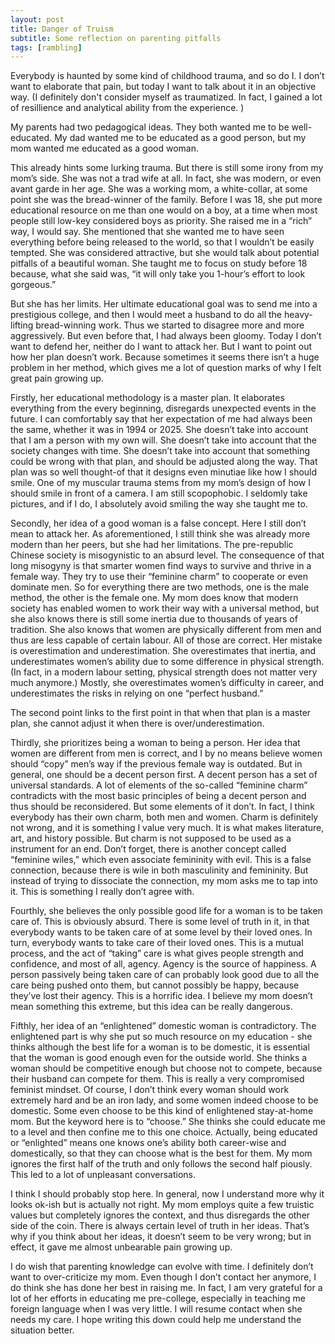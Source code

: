```yaml
---
layout: post
title: Danger of Truism 
subtitle: Some reflection on parenting pitfalls
tags: [rambling]
---
```

Everybody is haunted by some kind of childhood trauma, and so do I. I don’t want to elaborate that pain, but today I want to talk about it in an objective way. (I definitely don't consider myself as traumatized. In fact, I gained a lot of resillience and analytical ability from the experience. )

My parents had two pedagogical ideas. They both wanted me to be well-educated. My dad wanted me to be educated as a good person, but my mom wanted me educated as a good woman. 

This already hints some lurking trauma. But there is still some irony from my mom’s side. She was not a trad wife at all. In fact, she was modern, or even avant garde in her age. She was a working mom, a white-collar, at some point she was the bread-winner of the family. Before I was 18, she put more educational resource on me than one would on a boy, at a time when most people still low-key considered boys as priority. She raised me in a “rich” way, I would say. She mentioned that she wanted me to have seen everything before being released to the world, so that I wouldn’t be easily tempted. She was considered attractive, but she would talk about potential pitfalls of a beautiful woman. She taught me to focus on study before 18 because, what she said was, “it will only take you 1-hour’s effort to look gorgeous.” 

But she has her limits. Her ultimate educational goal was to send me into a prestigious college, and then I would meet a husband to do all the heavy-lifting bread-winning work. Thus we started to disagree more and more aggressively. But even before that, I had always been gloomy. Today I don’t want to defend her, neither do I want to attack her. But I want to point out how her plan doesn’t work. Because sometimes it seems there isn’t a huge problem in her method, which gives me a lot of question marks of why I felt great pain growing up. 

Firstly, her educational methodology is a master plan. It elaborates everything from the every beginning, disregards unexpected events in the future. I can comfortably say that her expectation of me had always been the same, whether it was in 1994 or 2025. She doesn’t take into account that I am a person with my own will. She doesn’t take into account that the society changes with time. She doesn’t take into account that something could be wrong with that plan, and should be adjusted along the way. That plan was so well thought-of that it designs even minutiae like how I should smile. One of my muscular trauma stems from my mom’s design of how I should smile in front of a camera. I am still scopophobic. I seldomly take pictures, and if I do, I absolutely avoid smiling the way she taught me to. 

Secondly, her idea of a good woman is a false concept. Here I still don’t mean to attack her. As aforementioned, I still think she was already more modern than her peers, but she had her limitations. The pre-republic Chinese society is misogynistic to an absurd level. The consequence of that long misogyny is that smarter women find ways to survive and thrive in a female way. They try to use their “feminine charm” to cooperate or even dominate men. So for everything there are two methods, one is the male method, the other is the female one. My mom does know that modern society has enabled women to work their way with a universal method, but she also knows there is still some inertia due to thousands of years of tradition. She also knows that women are physically different from men and thus are less capable of certain labour. All of those are correct. Her mistake is overestimation and underestimation. She overestimates that inertia, and underestimates women’s ability due to some difference in physical strength. (In fact, in a modern labour setting, physical strength does not matter very much anymore.) Mostly, she overestimates women’s difficulty in career, and underestimates the risks in relying on one “perfect husband.”

The second point links to the first point in that when that plan is a master plan, she cannot adjust it when there is over/underestimation. 

Thirdly, she prioritizes being a woman to being a person. Her idea that women are different from men is correct, and I by no means believe women should “copy” men’s way if the previous female way is outdated. But in general, one should be a decent person first. A decent person has a set of universal standards. A lot of elements of the so-called “feminine charm” contradicts with the most basic principles of being a decent person and thus should be reconsidered. But some elements of it don’t. In fact, I think everybody has their own charm, both men and women. Charm is definitely not wrong, and it is something I value very much. It is what makes literature, art, and history possible. But charm is not supposed to be used as a instrument for an end. Don’t forget, there is another concept called “feminine wiles,” which even associate femininity with evil. This is a false connection, because there is wile in both masculinity and femininity. But instead of trying to dissociate the connection, my mom asks me to tap into it. This is something I really don’t agree with. 

Fourthly, she believes the only possible good life for a woman is to be taken care of. This is obviously absurd. There is some level of truth in it, in that everybody wants to be taken care of at some level by their loved ones. In turn, everybody wants to take care of their loved ones. This is a mutual process, and the act of “taking” care is what gives people strength and confidence, and most of all, agency. Agency is the source of happiness. A person passively being taken care of can probably look good due to all the care being pushed onto them, but cannot possibly be happy, because they’ve lost their agency. This is a horrific idea. I believe my mom doesn’t mean something this extreme, but this idea can be really dangerous.

Fifthly, her idea of an “enlightened” domestic woman is contradictory. The enlightened part is why she put so much resource on my education - she thinks although the best life for a woman is to be domestic, it is essential that the woman is good enough even for the outside world. She thinks a woman should be competitive enough but choose not to compete, because their husband can compete for them. This is really a very compromised feminist mindset. Of course, I don’t think every woman should work extremely hard and be an iron lady, and some women indeed choose to be domestic. Some even choose to be this kind of enlightened stay-at-home mom. But the keyword here is to “choose.” She thinks she could educate me to a level and then confine me to this one choice. Actually, being educated or “enlighted” means one knows one’s ability both career-wise and domestically, so that they can choose what is the best for them. My mom ignores the first half of the truth and only follows the second half piously. This led to a lot of unpleasant conversations. 

I think I should probably stop here. In general, now I understand more why it looks ok-ish but is actually not right. My mom employs quite a few truistic values but completely ignores the context, and thus disregards the other side of the coin. There is always certain level of truth in her ideas. That’s why if you think about her ideas, it doesn’t seem to be very wrong; but in effect, it gave me almost unbearable pain growing up. 

I do wish that parenting knowledge can evolve with time. I definitely don’t want to over-criticize my mom. Even though I don’t contact her anymore, I do think she has done her best in raising me. In fact, I am very grateful for a lot of her efforts in educating me pre-college, especially in teaching me foreign language when I was very little. I will resume contact when she needs my care. I hope writing this down could help me understand the situation better. 